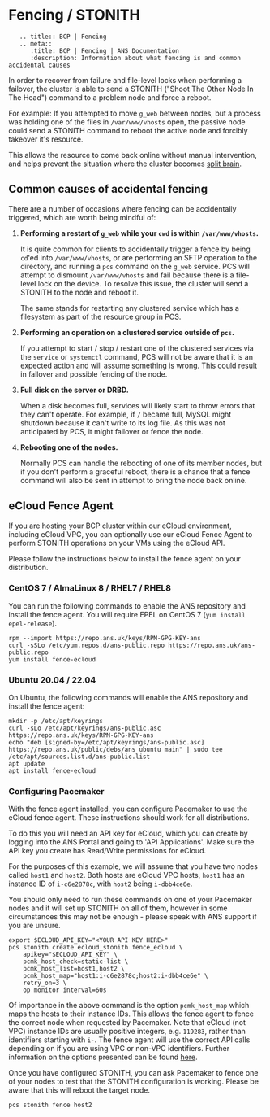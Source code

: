 # Fencing / STONITH

```eval_rst
   .. title:: BCP | Fencing
   .. meta::
      :title: BCP | Fencing | ANS Documentation
      :description: Information about what fencing is and common accidental causes
```

In order to recover from failure and file-level locks when performing a failover, the cluster is able to send a STONITH ("Shoot The Other Node In The Head") command to a problem node and force a reboot.

For example: If you attempted to move `g_web` between nodes, but a process was holding one of the files in `/var/www/vhosts` open, the passive node could send a STONITH command to reboot the active node and forcibly takeover it's resource.

This allows the resource to come back online without manual intervention, and helps prevent the situation where the cluster becomes [split brain](splitbrain).

## Common causes of accidental fencing

There are a number of occasions where fencing can be accidentally triggered, which are worth being mindful of:

1. **Performing a restart of `g_web` while your `cwd` is within `/var/www/vhosts`.**

    It is quite common for clients to accidentally trigger a fence by being `cd`'ed into `/var/www/vhosts`, or are performing an SFTP operation to the directory, and running a `pcs` command on the `g_web` service. PCS will attempt to dismount `/var/www/vhosts` and fail because there is a file-level lock on the device. To resolve this issue, the cluster will send a STONITH to the node and reboot it.

    The same stands for restarting any clustered service which has a filesystem as part of the resource group in PCS.

2. **Performing an operation on a clustered service outside of `pcs`.**

    If you attempt to start / stop / restart one of the clustered services via the `service` or `systemctl` command, PCS will not be aware that it is an expected action and will assume something is wrong. This could result in failover and possible fencing of the node.

3. **Full disk on the server or DRBD.**

    When a disk becomes full, services will likely start to throw errors that they can't operate. For example, if `/` became full, MySQL might shutdown because it can't write to its log file. As this was not anticipated by PCS, it might failover or fence the node.

4. **Rebooting one of the nodes.**

    Normally PCS can handle the rebooting of one of its member nodes, but if you don't perform a graceful reboot, there is a chance that a fence command will also be sent in attempt to bring the node back online.

## eCloud Fence Agent

If you are hosting your BCP cluster within our eCloud environment, including eCloud VPC, you can optionally use our eCloud Fence Agent to perform STONITH operations on your VMs using the eCloud API.

Please follow the instructions below to install the fence agent on your distribution.

### CentOS 7 / AlmaLinux 8 / RHEL7 / RHEL8

You can run the following commands to enable the ANS repository and install the fence agent. You will require EPEL on CentOS 7 (`yum install epel-release`).

```shell
rpm --import https://repo.ans.uk/keys/RPM-GPG-KEY-ans
curl -sSLo /etc/yum.repos.d/ans-public.repo https://repo.ans.uk/ans-public.repo
yum install fence-ecloud
```

### Ubuntu 20.04 / 22.04

On Ubuntu, the following commands will enable the ANS repository and install the fence agent:

```shell
mkdir -p /etc/apt/keyrings
curl -sLo /etc/apt/keyrings/ans-public.asc https://repo.ans.uk/keys/RPM-GPG-KEY-ans
echo "deb [signed-by=/etc/apt/keyrings/ans-public.asc] https://repo.ans.uk/public/debs/ans ubuntu main" | sudo tee /etc/apt/sources.list.d/ans-public.list
apt update
apt install fence-ecloud
```

### Configuring Pacemaker

With the fence agent installed, you can configure Pacemaker to use the eCloud fence agent. These instructions should work for all distributions.

To do this you will need an API key for eCloud, which you can create by logging into the ANS Portal and going to 'API Applications'. Make sure the API key you create has Read/Write permissions for eCloud.

For the purposes of this example, we will assume that you have two nodes called `host1` and `host2`. Both hosts are eCloud VPC hosts, `host1` has an instance ID of `i-c6e2878c`, with `host2` being `i-dbb4ce6e`.

You should only need to run these commands on one of your Pacemaker nodes and it will set up STONITH on all of them, however in some circumstances this may not be enough - please speak with ANS support if you are unsure.

```shell
export $ECLOUD_API_KEY="<YOUR API KEY HERE>"
pcs stonith create ecloud_stonith fence_ecloud \
    apikey="$ECLOUD_API_KEY" \
    pcmk_host_check=static-list \
    pcmk_host_list=host1,host2 \
    pcmk_host_map="host1:i-c6e2878c;host2:i-dbb4ce6e" \
    retry_on=3 \
    op monitor interval=60s
```

Of importance in the above command is the option `pcmk_host_map` which maps the hosts to their instance IDs. This allows the fence agent to fence the correct node when requested by Pacemaker. Note that eCloud (not VPC) instance IDs are usually positive integers, e.g. `119283`, rather than identifiers starting with `i-`. The fence agent will use the correct API calls depending on if you are using VPC or non-VPC identifiers. Further information on the options presented can be found [here](https://access.redhat.com/documentation/en-us/red_hat_enterprise_linux/7/html/high_availability_add-on_reference/s1-genfenceprops-haar).

Once you have configured STONITH, you can ask Pacemaker to fence one of your nodes to test that the STONITH configuration is working. Please be aware that this will reboot the target node.

```shell
pcs stonith fence host2
```
